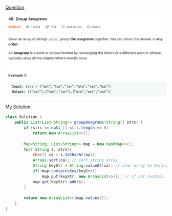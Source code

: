 [Question](https://leetcode.com/problems/group-anagrams/)

<img src="0049 Group Anagrams/image-20221013211828985.png">



My Solution:

```java
class Solution {
    public List<List<String>> groupAnagrams(String[] strs) {
        if (strs == null || strs.length == 0)
            return new ArrayList<>();
        
        Map<String, List<String>> map = new HashMap<>();
        for( String s: strs){
            char[] ca = s.toCharArray();
            Arrays.sort(ca); // sort string array
            String keyStr = String.valueOf(ca); // char array to String
            if(!map.containsKey(keyStr))
                map.put(keyStr, new ArrayList<>()); // if not contain, create new arryalist
            map.get(keyStr).add(s);
        }
        
        return new ArrayList<>(map.values());
    }
}
```

